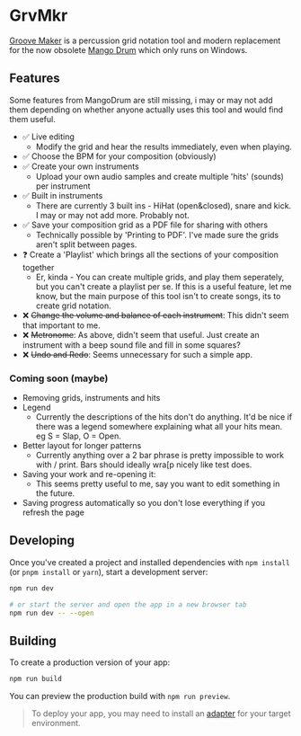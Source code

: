 # GrvMkr
[Groove Maker](https://oliverdelange.co.uk/grvmkr/) is a percussion grid notation tool and modern replacement for the now obsolete [Mango Drum](http://mangodrum.com/) which only runs on Windows.

## Features
Some features from MangoDrum are still missing, i may or may not add them depending on whether anyone actually uses this tool and would find them useful. 

- ✅ Live editing
  - Modify the grid and hear the results immediately, even when playing.
- ✅ Choose the BPM for your composition (obviously)
- ✅ Create your own instruments
  - Upload your own audio samples and create multiple 'hits' (sounds) per instrument
- ✅ Built in instruments
  - There are currently 3 built ins - HiHat (open&closed), snare and kick. I may or may not add more. Probably not. 
- ✅ Save your composition grid as a PDF file for sharing with others
  -  Technically possible by 'Printing to PDF'. I've made sure the grids aren't split between pages. 
- ❓ Create a 'Playlist' which brings all the sections of your composition together
  -  Er, kinda - You can create multiple grids, and play them seperately, but you can't create a playlist per se. If this is a useful feature, let me know, but the main purpose of this tool isn't to create songs, its to create grid notation.
- ❌ ~~Change the volume and balance of each instrument~~: This didn't seem that important to me.
- ❌ ~~Metronome~~: As above, didn't seem that useful. Just create an instrument with a beep sound file and fill in some squares?
- ❌ ~~Undo and Redo~~: Seems unnecessary for such a simple app.

### Coming soon (maybe)
- Removing grids, instruments and hits
- Legend
  - Currently the descriptions of the hits don't do anything. It'd be nice if there was a legend somewhere explaining what all your hits mean. eg S = Slap, O = Open. 
- Better layout for longer patterns
  - Currently anything over a 2 bar phrase is pretty impossible to work with / print. Bars should ideally wra[p nicely like test does. 
- Saving your work and re-opening it:
  - This seems pretty useful to me, say you want to edit something in the future.
- Saving progress automatically so you don't lose everything if you refresh the page
  
## Developing

Once you've created a project and installed dependencies with `npm install` (or `pnpm install` or `yarn`), start a development server:

```bash
npm run dev

# or start the server and open the app in a new browser tab
npm run dev -- --open
```

## Building

To create a production version of your app:

```bash
npm run build
```

You can preview the production build with `npm run preview`.

> To deploy your app, you may need to install an [adapter](https://svelte.dev/docs/kit/adapters) for your target environment.
